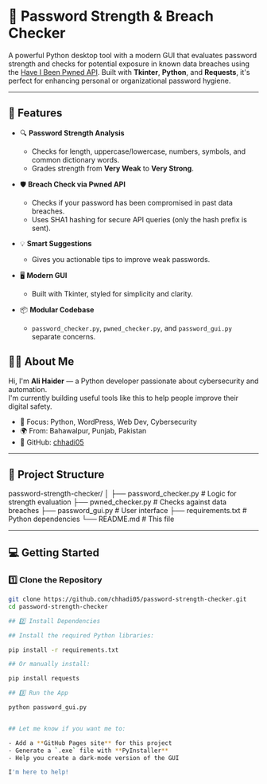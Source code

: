 # 🔐 Password Strength & Breach Checker

A powerful Python desktop tool with a modern GUI that evaluates password strength and checks for potential exposure in known data breaches using the [Have I Been Pwned API](https://haveibeenpwned.com/API/v3). Built with **Tkinter**, **Python**, and **Requests**, it's perfect for enhancing personal or organizational password hygiene.

---

## 📌 Features

- 🔍 **Password Strength Analysis**
  - Checks for length, uppercase/lowercase, numbers, symbols, and common dictionary words.
  - Grades strength from **Very Weak** to **Very Strong**.

- 🛡️ **Breach Check via Pwned API**
  - Checks if your password has been compromised in past data breaches.
  - Uses SHA1 hashing for secure API queries (only the hash prefix is sent).

- 💡 **Smart Suggestions**
  - Gives you actionable tips to improve weak passwords.

- 🖥️ **Modern GUI**
  - Built with Tkinter, styled for simplicity and clarity.

- 📦 **Modular Codebase**
  - `password_checker.py`, `pwned_checker.py`, and `password_gui.py` separate concerns.


## 🧑‍💻 About Me

Hi, I'm **Ali Haider** — a Python developer passionate about cybersecurity and automation.  
I'm currently building useful tools like this to help people improve their digital safety.

- 🧠 Focus: Python, WordPress, Web Dev, Cybersecurity
- 🌍 From: Bahawalpur, Punjab, Pakistan
- 🔗 GitHub: [chhadi05](https://github.com/chhadi05)

---

## 📁 Project Structure

password-strength-checker/
│
├── password_checker.py # Logic for strength evaluation
├── pwned_checker.py # Checks against data breaches
├── password_gui.py # User interface
├── requirements.txt # Python dependencies
└── README.md # This file


---

## 💻 Getting Started

### 1️⃣ Clone the Repository

```bash
git clone https://github.com/chhadi05/password-strength-checker.git
cd password-strength-checker

## 2️⃣ Install Dependencies

## Install the required Python libraries:

pip install -r requirements.txt

## Or manually install:

pip install requests

## 3️⃣ Run the App

python password_gui.py


## Let me know if you want me to:

- Add a **GitHub Pages site** for this project  
- Generate a `.exe` file with **PyInstaller**  
- Help you create a dark-mode version of the GUI

I'm here to help!




